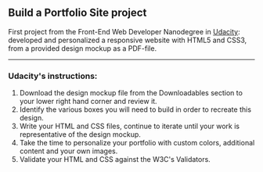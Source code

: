## Build a Portfolio Site project


First project from the Front-End Web Developer Nanodegree in <a target="_blank" href="https://www.udacity.com/">Udacity</a>: 
<br>
developed and personalized a responsive website with HTML5 and CSS3, from a provided design mockup as a PDF-file.

--------------------------

### Udacity's instructions:

1. Download the design mockup file from the Downloadables section to your lower right hand corner and review it.
2. Identify the various boxes you will need to build in order to recreate this design.
3. Write your HTML and CSS files, continue to iterate until your work is representative of the design mockup.
4. Take the time to personalize your portfolio with custom colors, additional content and your own images.
5. Validate your HTML and CSS against the W3C's Validators.
